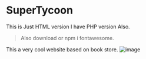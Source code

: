 # SuperTycoon
This is Just HTML version I have PHP version Also.

> Also download or npm i fontawesome.

This a very cool website based on book store.
![image](https://github.com/Muhammad-Usman-911/SuperTycoon/assets/111625687/f1703178-c6ba-44a2-b394-041d7682fe4d)
